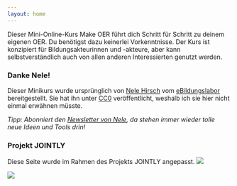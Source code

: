 ```yaml
---
layout: home
---
```


Dieser Mini-Online-Kurs Make OER führt dich Schritt für Schritt zu deinem eigenen OER. Du benötigst dazu keinerlei Vorkenntnisse.
Der Kurs ist konzipiert für Bildungsakteurinnen und -akteure, aber kann selbstverständlich auch von allen anderen Interessierten genutzt werden.

### Danke Nele!

Dieser Minikurs wurde ursprünglich von [Nele Hirsch](https://twitter.com/ebildungslabor) vom [eBildungslabor](https://ebildungslabor.de/) bereitgestellt. Sie hat ihn unter [CC0](https://creativecommons.org/publicdomain/zero/1.0/) veröffentlicht, weshalb ich sie hier nicht einmal erwähnen müsste.

*Tipp: Abonniert den [Newsletter von Nele](http://edumail.ebildungslabor.de/), da stehen immer wieder tolle neue Ideen und Tools drin!*

### Projekt JOINTLY
Diese Seite wurde im Rahmen des Projekts JOINTLY angepasst.
<img src="https://jointly.info/wp-content/uploads/sites/14/2016/11/jointly-Logo.svg"/>

<img src="https://jointly.info/wp-content/uploads/sites/14/2017/09/bmbf_logo.svg"/>
